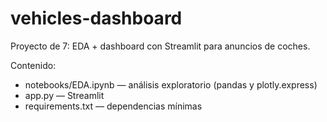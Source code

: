 # vehicles-dashboard
Proyecto de 7: EDA + dashboard con Streamlit para anuncios de coches.

Contenido:
- notebooks/EDA.ipynb — análisis exploratorio (pandas y plotly.express)
- app.py — Streamlit
- requirements.txt — dependencias mínimas
